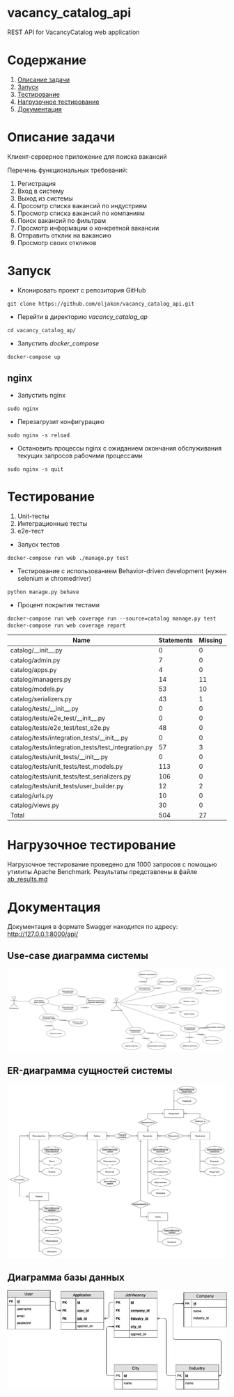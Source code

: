 # vacancy_catalog_api
REST API for VacancyCatalog web application

# Содержание

1. [Описание задачи](#Описание-задачи)
1. [Запуск](#Запуск)
1. [Тестирование](#Тестирование)
1. [Нагрузочное тестирование](#Нагрузочное-тестирование)
1. [Документация](#Документация)

# Описание задачи

Клиент-серверное приложение для поиска вакансий

Перечень функциональных требований:

1. Регистрация
2. Вход в систему
3. Выход из системы
4. Просомтр списка вакансий по индустриям
5. Просмотр списка вакансий по компаниям
6. Поиск вакансий по фильтрам
7. Просмотр информации о конкретной вакансии
8. Отправить отклик на вакансию
9. Просмотр своих откликов

# Запуск

* Клонировать проект с репозитория GitHub
```
git clone https://github.com/oljakon/vacancy_catalog_api.git
```

* Перейти в директорию *vacancy_catalog_ap*
```
cd vacancy_catalog_ap/
```

* Запустить *docker_compose*
```
docker-compose up
```

## nginx
* Запустить nginx
```
sudo nginx
```

* Перезагрузит конфигурацию
```
sudo nginx -s reload
```

* Остановить процессы nginx с ожиданием окончания обслуживания текущих запросов рабочими процессами
```
sudo nginx -s quit
```

# Тестирование

1. Unit-тесты
2. Интеграционные тесты
3. e2e-тест

* Запуск тестов
```
docker-compose run web ./manage.py test
```

* Тестирование с использованием Behavior-driven development (нужен selenium и chromedriver)
```
python manage.py behave
```

* Процент покрытия тестами
```
docker-compose run web coverage run --source=catalog manage.py test
docker-compose run web coverage report
```

| Name          | Statements    | Missing       | Coverage      |
| ------------- | ------------- | ------------- | ------------- |
|catalog/\_\_init\_\_.py|                                       0|      0|   100%|
|catalog/admin.py|                                          7|      0|   100%|
|catalog/apps.py|                                           4|      0|  100%|
|catalog/managers.py|                                      14|     11|    21%|
|catalog/models.py|                                        53|     10|    81%|
|catalog/serializers.py|                                   43|      1|    98%|
|catalog/tests/\_\_init\_\_.py|                                 0|      0|   100%|
|catalog/tests/e2e_test/\_\_init\_\_.py|                        0|      0|   100%|
|catalog/tests/e2e_test/test_e2e.py|                       48|      0|   100%|
|catalog/tests/integration_tests/\_\_init\_\_.py|               0|      0|   100%|
|catalog/tests/integration_tests/test_integration.py|      57|      3|    95%|
|catalog/tests/unit_tests/\_\_init\_\_.py|                      0|      0|   100%|
|catalog/tests/unit_tests/test_models.py|                 113|      0|   100%|
|catalog/tests/unit_tests/test_serializers.py|            106|      0|   100%|
|catalog/tests/unit_tests/user_builder.py|                 12|      2|    83%|
|catalog/urls.py|                                          10|      0|   100%|
|catalog/views.py|                                         30|      0|   100%|
Total                                          |         504 |    27 |   95% |


# Нагрузочное тестирование

Нагрузочное тестирование проведено для 1000 запросов с помощью утилиты Apache Benchmark. Результаты представлены в файле [ab_results.md](./ab_results.md)


# Документация

Документация в формате Swagger находится по адресу: http://127.0.0.1:8000/api/

## Use-case диаграмма системы

![Usecase](https://github.com/oljakon/vacancy_catalog_api/blob/master/docs/usecase.png)


## ER-диаграмма сущностей системы

![ER](https://github.com/oljakon/vacancy_catalog_api/blob/master/docs/er.png)

## Диаграмма базы данных

![DB](https://github.com/oljakon/vacancy_catalog_api/blob/master/docs/database.png)
